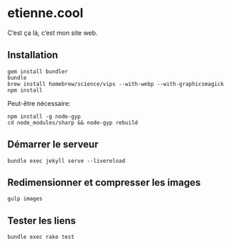 # etienne.cool

C’est ça là, c’est mon site web.

## Installation

```
gem install bundler
bundle
brew install homebrew/science/vips --with-webp --with-graphicsmagick
npm install
```

Peut-être nécessaire:

```
npm install -g node-gyp
cd node_modules/sharp && node-gyp rebuild
```

## Démarrer le serveur

```
bundle exec jekyll serve --livereload
```

## Redimensionner et compresser les images

```
gulp images
```

## Tester les liens

```
bundle exec rake test
```
